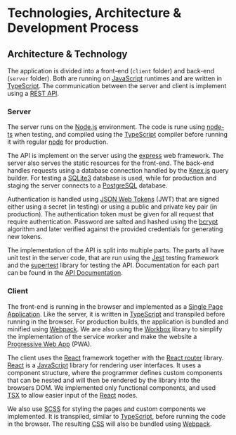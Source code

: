 # Technologies, Architecture & Development Process

## Architecture & Technology

The application is divided into a front-end (`client` folder) and back-end (`server` folder). Both
are running on [JavaScript][javascript] runtimes and are written in [TypeScript][typescript]. The
communication between the server and client is implement using a [REST API][rest].

### Server

The server runs on the [Node.js][node] environment. The code is rune using [node-ts][nodets] when
testing, and compiled using the [TypeScript][typescript] compiler before running it with regular
[node][node] for production.

The API is implement on the server using the [express][express] web framework. The server also
serves the static resources for the front-end. The back-end handles requests using a database
connection handled by the [Knex.js][knex] query builder. For testing a [SQLite3][sqlite] database is
used, while for production and staging the server connects to a [PostgreSQL][postgres] database.

Authentication is handled using [JSON Web Tokens][jwt] (JWT) that are signed either using a secret
(in testing) or using a public and private key pair (in production). The authentication token must
be given for all request that require authentication. Password are salted and hashed using the
[bcrypt][bcrypt] algorithm and later verified against the provided credentials for generating new
tokens. 

The implementation of the API is split into multiple parts. The parts all have unit test in the
server code, that are run using the [Jest][jest] testing framework and the [supertest][supertest]
library for testing the API. Documentation for each part can be found in the [API
Documentation][api].

### Client

The front-end is running in the browser and implemented as a [Single Page Application][spa]. Like
the server, it is written in [TypeScript][typescript] and transpiled before running in the browser.
For production builds, the application is bundled and minified using [Webpack][webpack]. We are also
using the [Workbox][workbox] library to simplify the implementation of the service worker and make
the website a [Progressive Web App][pwa] (PWA).

The client uses the [React][react] framework together with the [React router][reactrouter] library.
[React][react] is a [JavaScript][javascript] library for rendering user interfaces. It uses a
component structure, where the programmer defines custom components that can be nested and will then
be rendered by the library into the browsers DOM. We implemented only functional components, and
used [TSX][tsx] to allow easier input of the [React][react] nodes.

We also use [SCSS][sass] for styling the pages and custom components we implemented. It is
transpiled, similar to [TypeScript][typescript], before running the code in the browser. The
resulting [CSS][css] will also be bundled using [Webpack][webpack].

[javascript]: https://developer.mozilla.org/en-US/docs/Web/javascript
[typescript]: https://www.typescriptlang.org/
[rest]: https://developer.mozilla.org/en-US/docs/Glossary/REST
[node]: https://nodejs.org/en/
[nodets]: https://typestrong.org/ts-node/
[express]: http://expressjs.com/
[knex]: http://knexjs.org/
[sqlite]: https://sqlite.org/index.html
[postgres]: https://www.postgresql.org/
[jwt]: https://jwt.io/
[bcrypt]: https://github.com/kelektiv/node.bcrypt.js#readme
[jest]: https://jestjs.io/
[supertest]: https://github.com/visionmedia/supertest#readme
[api]: api-docs.md
[spa]: https://developer.mozilla.org/en-US/docs/Glossary/SPA
[webpack]: https://webpack.js.org/
[workbox]: https://developers.google.com/web/tools/workbox/
[pwa]: https://developer.mozilla.org/en-US/docs/Web/Progressive_web_apps
[react]: https://reactjs.org/
[reactrouter]: https://reactrouter.com/
[tsx]: https://www.typescriptlang.org/docs/handbook/jsx.html
[sass]: https://sass-lang.com/
[css]: https://developer.mozilla.org/en-US/docs/Web/CSS

